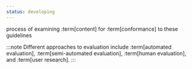 ```yaml
---
status: developing
---
```


process of examining :term[content] for :term[conformance] to these guidelines

:::note
Different approaches to evaluation include :term[automated evaluation], :term[semi-automated evaluation], :term[human evaluation], and :term[user research].
:::